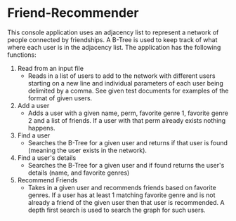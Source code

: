 # Friend-Recommender
This console application uses an adjacency list to represent a network of people connected by friendships. A B-Tree is used to keep track of what where each user is in the adjacency list. The application has the following functions:
1. Read from an input file
   - Reads in a list of users to add to the network with different users starting on a new line and individual parameters of each user 
   being delimited by a comma. See given test documents for examples of the format of given users.
2. Add a user
   - Adds a user with a given name, perm, favorite genre 1, favorite genre 2 and a list of friends. If a user with that perm already exists
   nothing happens.
3. Find a user
   - Searches the B-Tree for a given user and returns if that user is found (meaning the user exists in the network).
4. Find a user's details
   - Searches the B-Tree for a given user and if found returns the user's details (name, and favorite genres)
5. Recommend Friends
   - Takes in a given user and recommends friends based on favorite genres. If a user has at least 1 matching favorite genre and is not 
   already a friend of the given user then that user is recommended. A depth first search is used to search the graph for such users. 
